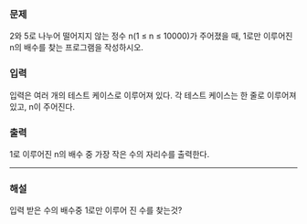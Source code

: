 ### 문제
2와 5로 나누어 떨어지지 않는 정수 n(1 ≤ n ≤ 10000)가 주어졌을 때, 1로만 이루어진 n의 배수를 찾는 프로그램을 작성하시오.

### 입력
입력은 여러 개의 테스트 케이스로 이루어져 있다. 각 테스트 케이스는 한 줄로 이루어져 있고, n이 주어진다.

### 출력
1로 이루어진 n의 배수 중 가장 작은 수의 자리수를 출력한다.

----
### 해설
입력 받은 수의 배수중 1로만 이루어 진 수를 찾는것?
